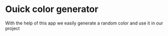 # Ouick color generator 
 With the help of this app we easily generate a random color and use it in our project
